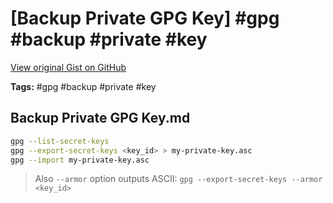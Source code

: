 # [Backup Private GPG Key] #gpg #backup #private #key

[View original Gist on GitHub](https://gist.github.com/Integralist/5106e8af59c780826faf5ad04a116184)

**Tags:** #gpg #backup #private #key

## Backup Private GPG Key.md

```bash
gpg --list-secret-keys
gpg --export-secret-keys <key_id> > my-private-key.asc
gpg --import my-private-key.asc
```

> Also `--armor` option outputs ASCII: `gpg --export-secret-keys --armor <key_id>`

